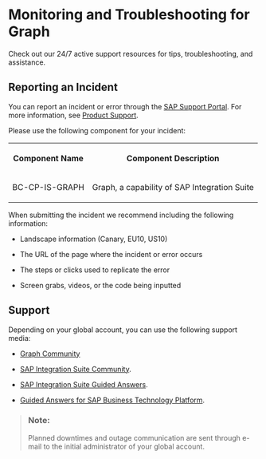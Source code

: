 <!-- loio2cfb06cccb9f48d58dbe5828291782c7 -->

# Monitoring and Troubleshooting for Graph

Check out our 24/7 active support resources for tips, troubleshooting, and assistance.



<a name="loio2cfb06cccb9f48d58dbe5828291782c7__section_c51_tgk_lyb"/>

## Reporting an Incident

You can report an incident or error through the [SAP Support Portal](https://support.sap.com/en/index.html). For more information, see [Product Support](https://support.sap.com/en/my-support/product-support.html).

Please use the following component for your incident:


<table>
<tr>
<th valign="top">

Component Name

</th>
<th valign="top">

Component Description

</th>
</tr>
<tr>
<td valign="top">

BC-CP-IS-GRAPH

</td>
<td valign="top">

Graph, a capability of SAP Integration Suite

</td>
</tr>
</table>

When submitting the incident we recommend including the following information:

-   Landscape information \(Canary, EU10, US10\)

-   The URL of the page where the incident or error occurs

-   The steps or clicks used to replicate the error

-   Screen grabs, videos, or the code being inputted




<a name="loio2cfb06cccb9f48d58dbe5828291782c7__section_uyf_nhk_lyb"/>

## Support

Depending on your global account, you can use the following support media:

-   [Graph Community](https://community.sap.com/topics/graph)

-   [SAP Integration Suite Community](https://community.sap.com/topics/cloud-platform-integration-suite).

-   [SAP Integration Suite Guided Answers](https://gad5158842f.us2.hana.ondemand.com/dtp/viewer/#/tree/3154/actions/48501/?version=current).

-   [Guided Answers for SAP Business Technology Platform](https://ga.support.sap.com/dtp/viewer/#/tree/2065/actions/26547).


> ### Note:  
> Planned downtimes and outage communication are sent through e-mail to the initial administrator of your global account.

